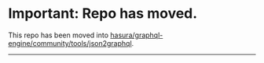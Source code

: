 # Important: Repo has moved.

This repo has been moved into [hasura/graphql-engine/community/tools/json2graphql](https://github.com/hasura/graphql-engine/tree/master/community/tools/json2graphql).

---
